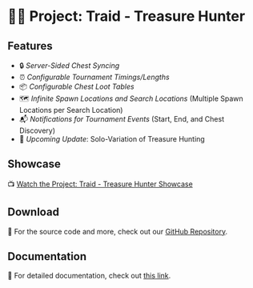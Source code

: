# 🏴‍☠️ Project: Traid - Treasure Hunter

## Features

- 🔒 *Server-Sided Chest Syncing*
- ⏰ *Configurable Tournament Timings/Lengths*
- 📦 *Configurable Chest Loot Tables*
- 🗺 *Infinite Spawn Locations and Search Locations* (Multiple Spawn Locations per Search Location)
- 📬 *Notifications for Tournament Events* (Start, End, and Chest Discovery)
- 🔄 *Upcoming Update*: Solo-Variation of Treasure Hunting

## Showcase

📺 [Watch the Project: Traid - Treasure Hunter Showcase](https://youtu.be/oGgbomX4I9U?si=0xzBaDfPG6GwPR5T)

## Download

🔗 For the source code and more, check out our [GitHub Repository](https://github.com/Program-Traid/PT-TreasureHunter).

## Documentation

📖 For detailed documentation, check out [this link](http://bit.ly/PT-TreasureHunter).

